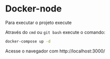 # Docker-node

Para executar o projeto execute

Através do `cmd` ou `git bash` execute o comando:

```bash
docker-compose up -d
```

Acesse o navegador com http://localhost:3000/
